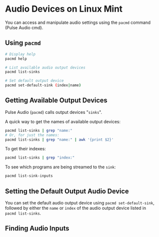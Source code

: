 

# Audio Devices on Linux Mint

You can access and manipulate audio settings using the `pacmd` command (Pulse Audio cmd).


## Using `pacmd`

```bash
# Display help
pacmd help

# List available audio output devices
pacmd list-sinks

# Set default output device
pacmd set-default-sink (index|name)
```

## Getting Available Output Devices

Pulse Audio (`pacmd`) calls output devices "`sinks`". 


A quick way to get the names of available output devices:
```bash
pacmd list-sinks | grep "name:"
# Or, for just the names:
pacmd list-sinks | grep "name:" | awk '{print $2}'
```
To get their indexes:
```bash
pacmd list-sinks | grep "index:"
```

To see which programs are being streamed to the `sink`:
```bash
pacmd list-sink-inputs
```


## Setting the Default Output Audio Device

You can set the default audio output device using `pacmd set-default-sink`,
followed by either the `name` or `index` of the audio output device listed 
in `pacmd list-sinks`.


## Finding Audio Inputs



